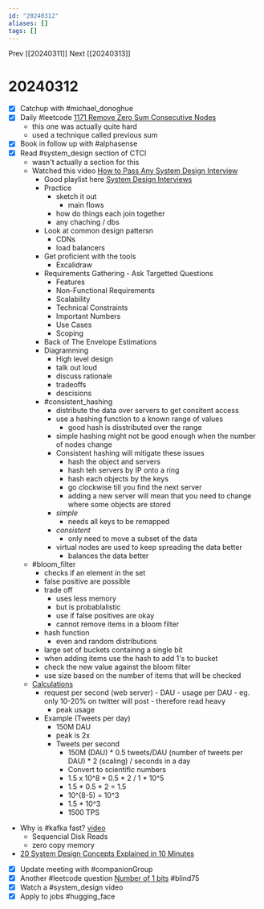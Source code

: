 ```yaml
---
id: "20240312"
aliases: []
tags: []
---
```

Prev [[20240311]]
Next [[20240313]]

# 20240312

- [x] Catchup with #michael_donoghue
- [x] Daily #leetcode [1171 Remove Zero Sum Consecutive Nodes](https://leetcode.com/problems/remove-zero-sum-consecutive-nodes-from-linked-list/description/)
  - this one was actually quite hard
  - used a technique called previous sum
- [x] Book in follow up with #alphasense
- [x] Read #system_design section of CTCI
  - wasn't actually a section for this
  - Watched this video [How to Pass Any System Design Interview](https://www.youtube.com/watch?v=o-k7h2G3Gco)
    - Good playlist here [System Design Interviews](https://www.youtube.com/playlist?list=PLCRMIe5FDPseVvwzRiCQBmNOVUIZSSkP8)
    - Practice 
      - sketch it out 
        - main flows
      - how do things each join together
      - any chaching / dbs
    - Look at common design pattersn
      - CDNs
      - load balancers
    - Get proficient with the tools
      - Excalidraw
    - Requirements Gathering - Ask Targetted Questions
      - Features
      - Non-Functional Requirements
      - Scalability
      - Technical Constraints
      - Important Numbers
      - Use Cases
      - Scoping
    - Back of The Envelope Estimations
    - Diagramming 
      - High level design
      - talk out loud
      - discuss rationale
      - tradeoffs
      - descisions
    - #consistent_hashing
      - distribute the data over servers to get consitent access
      - use a hashing function to a known range of values
        - good hash is disstributed over the range
      - simple hashing might not be good enough when the number of nodes change
      - Consistent hashing will mitigate these issues
        - hash the object and servers
        - hash teh servers by IP onto a ring
        - hash each objects by the keys
        - go clockwise till you find the next server
        - adding a new server will mean that you need to change where some objects are stored
      - *simple*
        - needs all keys to be remapped
      - *consistent*
        - only need to move a subset of the data
      - virtual nodes are used to keep spreading the data better
        - balances the data better
   - #bloom_filter
     - checks if an element in the set
     - false positive are possible
     - trade off
       - uses less memory
       - but is probablalistic
       - use if false positives are okay
       - cannot remove items in a bloom filter
     - hash function
       - even and random distributions
     - large set of buckets containng a single bit
     - when adding items use the hash to add 1's to bucket
     - check the new value against the bloom filter
     - use size based on the number of items that will be checked
   - [Calculations](https://www.youtube.com/watch?v=UC5xf8FbdJc&list=PLCRMIe5FDPseVvwzRiCQBmNOVUIZSSkP8&index=4)
     - request per second (web server)
	       - DAU
	       - usage per DAU
	         - eg. only 10-20% on twitter will post
	         - therefore read heavy
		 - peak usage
	 - Example (Tweets per day)
		 - 150M DAU
		 - peak is 2x
		 - Tweets per second
			 - 150M (DAU) * 0.5 tweets/DAU (number of tweets per DAU) * 2 (scaling) / seconds in a day
			 - Convert to scientific numbers
			 - 1.5 x 10^8   * 0.5 * 2 / 1 * 10^5
			 - 1.5 * 0.5 * 2 = 1.5
			 - 10^(8-5) = 10^3
			 - 1.5 * 10^3
			 - 1500 TPS
 - Why is #kafka fast? [video](https://www.youtube.com/watch?v=UNUz1-msbOM)
	 - Sequencial Disk Reads
	 - zero copy memory
 - [20 System Design Concepts Explained in 10 Minutes](https://www.youtube.com/watch?v=i53Gi_K3o7I)
- [x] Update meeting with #companionGroup
- [x] Another #leetcode question [Number of 1 bits](https://leetcode.com/problems/number-of-1-bits/) #blind75
- [x] Watch a #system_design video
- [x] Apply to jobs #hugging_face
